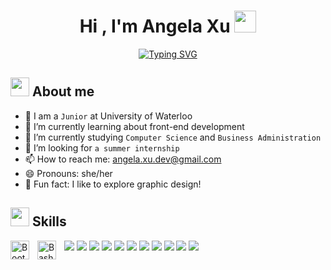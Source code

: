 <p align = "center" > <h1 align="center">Hi , I'm Angela Xu <img src="https://media.giphy.com/media/hvRJCLFzcasrR4ia7z/giphy.gif" width="35"></h1> </p>

<p align="center">
  <a href="https://git.io/typing-svg"><img src="https://readme-typing-svg.herokuapp.com?font=Fira+Code&pause=1000&center=true&vCenter=true&width=435&lines=Computer+Science+Student;CSSI+Scholar+%40+Google;C%2B%2B+%7C+Java+%7C+HTML%2FCSS+%7C+JavaScript;Always+learning+new+things!" alt="Typing SVG" /></a>
</p>

## <img src="https://media.giphy.com/media/iY8CRBdQXODJSCERIr/giphy.gif" width="30px"> About me

- 🏫 I am a `Junior` at University of Waterloo
- 🔭 I’m currently learning about front-end development
- 🌱 I’m currently studying `Computer Science` and `Business Administration`
- 🤔 I’m looking for `a summer internship`
- 📫 How to reach me: angela.xu.dev@gmail.com
- 😄 Pronouns: she/her
- 💖 Fun fact: I like to explore graphic design!

## <img src="https://media.giphy.com/media/VdoIFLsMIlwzfKD520/giphy.gif" width="30px"> Skills 

<img align="left" alt="Bootstrap" width="30px" style="padding-right:10px;" src="https://cdn.jsdelivr.net/gh/devicons/devicon/icons/bootstrap/bootstrap-original.svg" />
<img align="left" alt="Bash" width="30px" style="padding-right:10px;" src="https://cdn.jsdelivr.net/gh/devicons/devicon/icons/bash/bash-original.svg" />
<img src="https://cdn.jsdelivr.net/gh/devicons/devicon/icons/cplusplus/cplusplus-original.svg" />
<img src="https://cdn.jsdelivr.net/gh/devicons/devicon/icons/html5/html5-original.svg" />       
<img src="https://cdn.jsdelivr.net/gh/devicons/devicon/icons/css3/css3-original.svg" />
<img src="https://cdn.jsdelivr.net/gh/devicons/devicon/icons/javascript/javascript-original.svg" />
<img src="https://cdn.jsdelivr.net/gh/devicons/devicon/icons/react/react-original.svg" />
<img src="https://cdn.jsdelivr.net/gh/devicons/devicon/icons/c/c-original.svg" />
<img src="https://cdn.jsdelivr.net/gh/devicons/devicon/icons/java/java-original.svg" />
<img src="https://cdn.jsdelivr.net/gh/devicons/devicon/icons/firebase/firebase-plain.svg" />
<img src="https://cdn.jsdelivr.net/gh/devicons/devicon/icons/latex/latex-original.svg" />
<img src="https://cdn.jsdelivr.net/gh/devicons/devicon/icons/linux/linux-original.svg" />
<img src="https://cdn.jsdelivr.net/gh/devicons/devicon/icons/tailwindcss/tailwindcss-plain.svg" />
          
    
<!--
            <img src="https://cdn.jsdelivr.net/gh/devicons/devicon/icons/bulma/bulma-plain.svg" />
          
            <img src="https://cdn.jsdelivr.net/gh/devicons/devicon/icons/canva/canva-original.svg" />

            <img src="https://cdn.jsdelivr.net/gh/devicons/devicon/icons/figma/figma-original.svg" />
          
            <img src="https://cdn.jsdelivr.net/gh/devicons/devicon/icons/git/git-original.svg" />
            
            <img src="https://cdn.jsdelivr.net/gh/devicons/devicon/icons/illustrator/illustrator-plain.svg" />
          
            
          
            
          
            <img src="https://cdn.jsdelivr.net/gh/devicons/devicon/icons/npm/npm-original-wordmark.svg" />
          
            <img src="https://cdn.jsdelivr.net/gh/devicons/devicon/icons/nodejs/nodejs-original.svg" />
          
            <img src="https://cdn.jsdelivr.net/gh/devicons/devicon/icons/nextjs/nextjs-original.svg" />
          
            <img src="https://cdn.jsdelivr.net/gh/devicons/devicon/icons/markdown/markdown-original.svg" />
          
            <img src="https://cdn.jsdelivr.net/gh/devicons/devicon/icons/photoshop/photoshop-plain.svg" />
          
            <img src="https://cdn.jsdelivr.net/gh/devicons/devicon/icons/python/python-original.svg" />

            <img src="https://cdn.jsdelivr.net/gh/devicons/devicon/icons/slack/slack-original.svg" />
          
            <img src="https://cdn.jsdelivr.net/gh/devicons/devicon/icons/ssh/ssh-original.svg" />
          
            <img src="https://cdn.jsdelivr.net/gh/devicons/devicon/icons/typescript/typescript-original.svg" />
          
            <img src="https://cdn.jsdelivr.net/gh/devicons/devicon/icons/unity/unity-original.svg" />
          
            <img src="https://cdn.jsdelivr.net/gh/devicons/devicon/icons/ubuntu/ubuntu-plain.svg" />
          
            <img src="https://cdn.jsdelivr.net/gh/devicons/devicon/icons/vim/vim-original.svg" />
          
            <img src="https://cdn.jsdelivr.net/gh/devicons/devicon/icons/vscode/vscode-original.svg" />
            
            <img src="https://cdn.jsdelivr.net/gh/devicons/devicon/icons/visualstudio/visualstudio-plain.svg" />
          
            <img src="https://cdn.jsdelivr.net/gh/devicons/devicon/icons/wordpress/wordpress-plain.svg" />
          
            <img src="https://cdn.jsdelivr.net/gh/devicons/devicon/icons/blender/blender-original.svg" />
          
          -->
          
          
          





